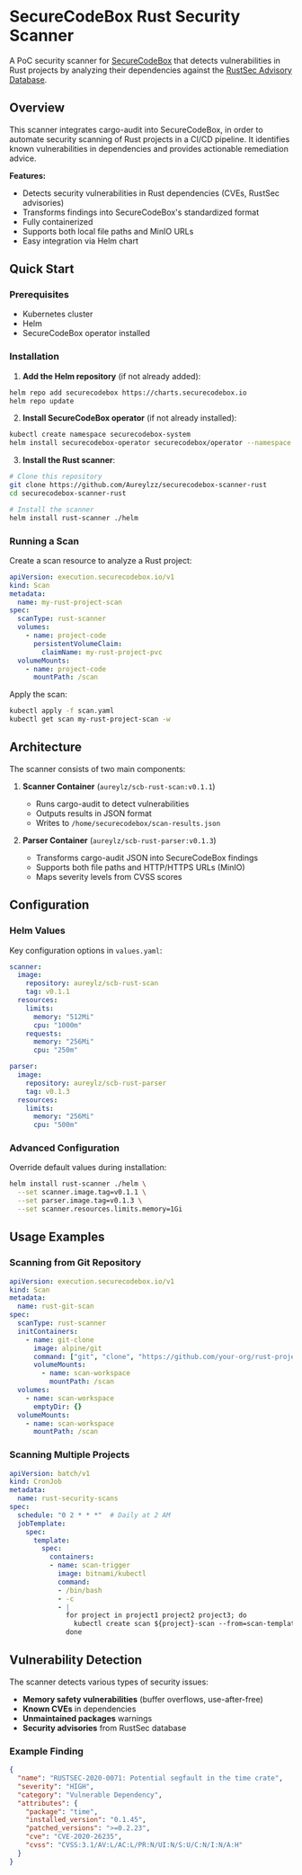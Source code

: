 # SecureCodeBox Rust Security Scanner

A PoC security scanner for [SecureCodeBox](https://www.securecodebox.io/) that detects vulnerabilities in Rust projects by analyzing their dependencies against the [RustSec Advisory Database](https://rustsec.org/).

## Overview

This scanner integrates cargo-audit into SecureCodeBox, in order to automate security scanning of Rust projects in a CI/CD pipeline. It identifies known vulnerabilities in dependencies and provides actionable remediation advice.

**Features:**

- Detects security vulnerabilities in Rust dependencies (CVEs, RustSec advisories)
- Transforms findings into SecureCodeBox's standardized format
- Fully containerized
- Supports both local file paths and MinIO URLs
- Easy integration via Helm chart

## Quick Start

### Prerequisites

- Kubernetes cluster
- Helm
- SecureCodeBox operator installed

### Installation

1. **Add the Helm repository** (if not already added):

```bash
helm repo add securecodebox https://charts.securecodebox.io
helm repo update
```

2. **Install SecureCodeBox operator** (if not already installed):

```bash
kubectl create namespace securecodebox-system
helm install securecodebox-operator securecodebox/operator --namespace securecodebox-system --version 4.5.0
```

3. **Install the Rust scanner**:

```bash
# Clone this repository
git clone https://github.com/Aureylzz/securecodebox-scanner-rust
cd securecodebox-scanner-rust

# Install the scanner
helm install rust-scanner ./helm
```

### Running a Scan

Create a scan resource to analyze a Rust project:

```yaml
apiVersion: execution.securecodebox.io/v1
kind: Scan
metadata:
  name: my-rust-project-scan
spec:
  scanType: rust-scanner
  volumes:
    - name: project-code
      persistentVolumeClaim:
        claimName: my-rust-project-pvc
  volumeMounts:
    - name: project-code
      mountPath: /scan
```

Apply the scan:

```bash
kubectl apply -f scan.yaml
kubectl get scan my-rust-project-scan -w
```

## Architecture

The scanner consists of two main components:

1. **Scanner Container** (`aureylz/scb-rust-scan:v0.1.1`)
   - Runs cargo-audit to detect vulnerabilities
   - Outputs results in JSON format
   - Writes to `/home/securecodebox/scan-results.json`

2. **Parser Container** (`aureylz/scb-rust-parser:v0.1.3`)
   - Transforms cargo-audit JSON into SecureCodeBox findings
   - Supports both file paths and HTTP/HTTPS URLs (MinIO)
   - Maps severity levels from CVSS scores

## Configuration

### Helm Values

Key configuration options in `values.yaml`:

```yaml
scanner:
  image:
    repository: aureylz/scb-rust-scan
    tag: v0.1.1
  resources:
    limits:
      memory: "512Mi"
      cpu: "1000m"
    requests:
      memory: "256Mi"
      cpu: "250m"

parser:
  image:
    repository: aureylz/scb-rust-parser
    tag: v0.1.3
  resources:
    limits:
      memory: "256Mi"
      cpu: "500m"
```

### Advanced Configuration

Override default values during installation:

```bash
helm install rust-scanner ./helm \
  --set scanner.image.tag=v0.1.1 \
  --set parser.image.tag=v0.1.3 \
  --set scanner.resources.limits.memory=1Gi
```

## Usage Examples

### Scanning from Git Repository

```yaml
apiVersion: execution.securecodebox.io/v1
kind: Scan
metadata:
  name: rust-git-scan
spec:
  scanType: rust-scanner
  initContainers:
    - name: git-clone
      image: alpine/git
      command: ["git", "clone", "https://github.com/your-org/rust-project.git", "/scan"]
      volumeMounts:
        - name: scan-workspace
          mountPath: /scan
  volumes:
    - name: scan-workspace
      emptyDir: {}
  volumeMounts:
    - name: scan-workspace
      mountPath: /scan
```

### Scanning Multiple Projects

```yaml
apiVersion: batch/v1
kind: CronJob
metadata:
  name: rust-security-scans
spec:
  schedule: "0 2 * * *"  # Daily at 2 AM
  jobTemplate:
    spec:
      template:
        spec:
          containers:
          - name: scan-trigger
            image: bitnami/kubectl
            command:
            - /bin/bash
            - -c
            - |
              for project in project1 project2 project3; do
                kubectl create scan ${project}-scan --from=scan-template.yaml
              done
```

## Vulnerability Detection

The scanner detects various types of security issues:

- **Memory safety vulnerabilities** (buffer overflows, use-after-free)
- **Known CVEs** in dependencies
- **Unmaintained packages** warnings
- **Security advisories** from RustSec database

### Example Finding

```json
{
  "name": "RUSTSEC-2020-0071: Potential segfault in the time crate",
  "severity": "HIGH",
  "category": "Vulnerable Dependency",
  "attributes": {
    "package": "time",
    "installed_version": "0.1.45",
    "patched_versions": ">=0.2.23",
    "cve": "CVE-2020-26235",
    "cvss": "CVSS:3.1/AV:L/AC:L/PR:N/UI:N/S:U/C:N/I:N/A:H"
  }
}
```